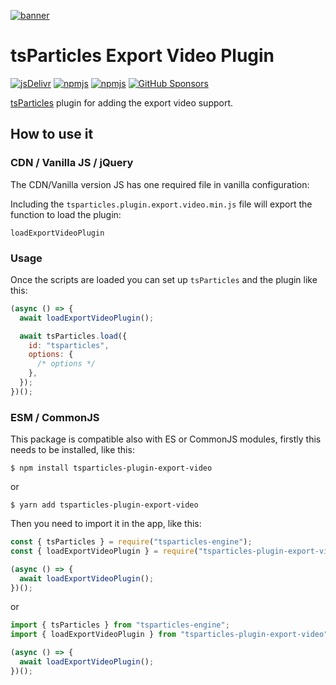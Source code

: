 [![banner](https://particles.js.org/videos/banner3.png)](https://particles.js.org)

# tsParticles Export Video Plugin

[![jsDelivr](https://data.jsdelivr.com/v1/package/npm/tsparticles-plugin-export-video/badge)](https://www.jsdelivr.com/package/npm/tsparticles-plugin-export-video)
[![npmjs](https://badge.fury.io/js/tsparticles-plugin-export-video.svg)](https://www.npmjs.com/package/tsparticles-plugin-export-video)
[![npmjs](https://img.shields.io/npm/dt/tsparticles-plugin-export-video)](https://www.npmjs.com/package/tsparticles-plugin-export-video) [![GitHub Sponsors](https://img.shields.io/github/sponsors/matteobruni)](https://github.com/sponsors/matteobruni)

[tsParticles](https://github.com/matteobruni/tsparticles) plugin for adding the export video support.

## How to use it

### CDN / Vanilla JS / jQuery

The CDN/Vanilla version JS has one required file in vanilla configuration:

Including the `tsparticles.plugin.export.video.min.js` file will export the function to load the plugin:

```text
loadExportVideoPlugin
```

### Usage

Once the scripts are loaded you can set up `tsParticles` and the plugin like this:

```javascript
(async () => {
  await loadExportVideoPlugin();

  await tsParticles.load({
    id: "tsparticles",
    options: {
      /* options */
    },
  });
})();
```

### ESM / CommonJS

This package is compatible also with ES or CommonJS modules, firstly this needs to be installed, like this:

```shell
$ npm install tsparticles-plugin-export-video
```

or

```shell
$ yarn add tsparticles-plugin-export-video
```

Then you need to import it in the app, like this:

```javascript
const { tsParticles } = require("tsparticles-engine");
const { loadExportVideoPlugin } = require("tsparticles-plugin-export-video");

(async () => {
  await loadExportVideoPlugin();
})();
```

or

```javascript
import { tsParticles } from "tsparticles-engine";
import { loadExportVideoPlugin } from "tsparticles-plugin-export-video";

(async () => {
  await loadExportVideoPlugin();
})();
```
